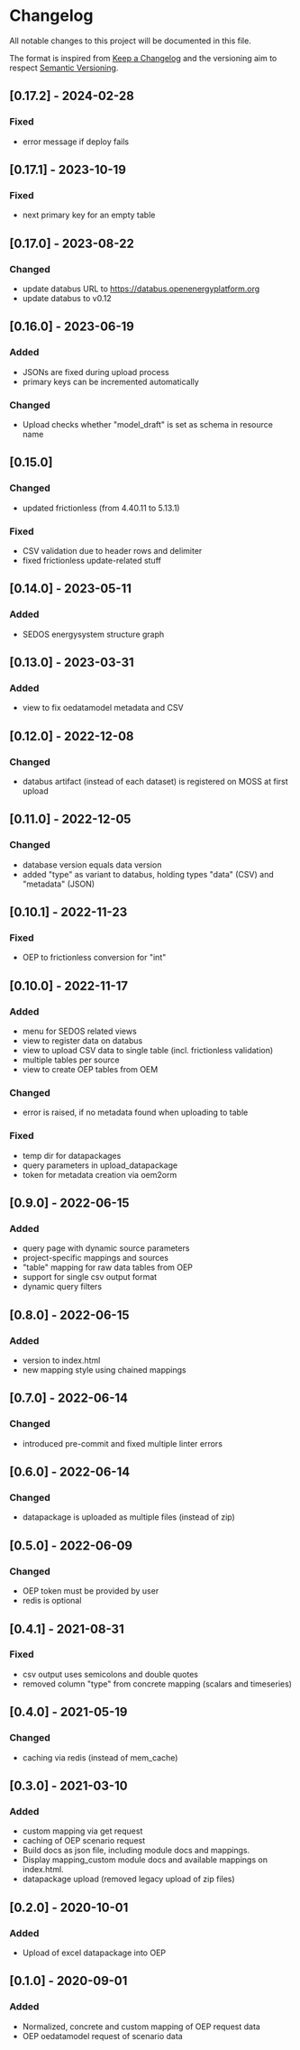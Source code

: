 # Changelog
All notable changes to this project will be documented in this file.

The format is inspired from [Keep a Changelog](http://keepachangelog.com/en/1.0.0/)
and the versioning aim to respect [Semantic Versioning](http://semver.org/spec/v2.0.0.html).

## [0.17.2] - 2024-02-28
### Fixed
- error message if deploy fails

## [0.17.1] - 2023-10-19
### Fixed
- next primary key for an empty table

## [0.17.0] - 2023-08-22
### Changed
- update databus URL to https://databus.openenergyplatform.org
- update databus to v0.12

## [0.16.0] - 2023-06-19
### Added
- JSONs are fixed during upload process
- primary keys can be incremented automatically

### Changed
- Upload checks whether "model_draft" is set as schema in resource name

## [0.15.0]
### Changed
- updated frictionless (from 4.40.11 to 5.13.1)

### Fixed
- CSV validation due to header rows and delimiter
- fixed frictionless update-related stuff

## [0.14.0] - 2023-05-11
### Added
- SEDOS energysystem structure graph

## [0.13.0] - 2023-03-31
### Added
- view to fix oedatamodel metadata and CSV

## [0.12.0] - 2022-12-08
### Changed
- databus artifact (instead of each dataset) is registered on MOSS at first upload

## [0.11.0] - 2022-12-05
### Changed
- database version equals data version
- added "type" as variant to databus, holding types "data" (CSV) and "metadata" (JSON)

## [0.10.1] - 2022-11-23
### Fixed
- OEP to frictionless conversion for "int"

## [0.10.0] - 2022-11-17
### Added
- menu for SEDOS related views
- view to register data on databus
- view to upload CSV data to single table (incl. frictionless validation)
- multiple tables per source
- view to create OEP tables from OEM

### Changed
- error is raised, if no metadata found when uploading to table

### Fixed
- temp dir for datapackages
- query parameters in upload_datapackage
- token for metadata creation via oem2orm

## [0.9.0] - 2022-06-15
### Added
- query page with dynamic source parameters
- project-specific mappings and sources
- "table" mapping for raw data tables from OEP
- support for single csv output format
- dynamic query filters

## [0.8.0] - 2022-06-15
### Added
- version to index.html
- new mapping style using chained mappings

## [0.7.0] - 2022-06-14
### Changed
- introduced pre-commit and fixed multiple linter errors

## [0.6.0] - 2022-06-14
### Changed
- datapackage is uploaded as multiple files (instead of zip)

## [0.5.0] - 2022-06-09
### Changed
- OEP token must be provided by user
- redis is optional

## [0.4.1] - 2021-08-31
### Fixed
- csv output uses semicolons and double quotes
- removed column "type" from concrete mapping (scalars and timeseries)

## [0.4.0] - 2021-05-19
### Changed
- caching via redis (instead of mem_cache)

## [0.3.0] - 2021-03-10
### Added
- custom mapping via get request
- caching of OEP scenario request
- Build docs as json file, including module docs and mappings.
- Display mapping_custom module docs and available mappings on index.html.
- datapackage upload (removed legacy upload of zip files)

## [0.2.0] - 2020-10-01
### Added
- Upload of excel datapackage into OEP

## [0.1.0] - 2020-09-01
### Added
- Normalized, concrete and custom mapping of OEP request data
- OEP oedatamodel request of scenario data
